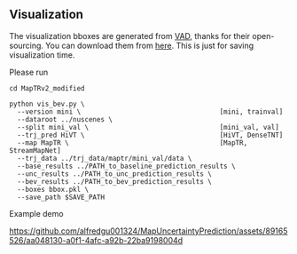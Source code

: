 ## Visualization

The visualization bboxes are generated from [VAD](https://github.com/hustvl/VAD), thanks for their open-sourcing. You can download them from [here](https://drive.google.com/file/d/1f5SCMKJ6OkC-UuV_u2JXzWEDHYg94gQe/view?usp=drive_link). This is just for saving visualization time. 

Please run

```
cd MapTRv2_modified

python vis_bev.py \
  --version mini \                                   [mini, trainval]
  --dataroot ../nuscenes \
  --split mini_val \                                 [mini_val, val]
  --trj_pred HiVT \                                  [HiVT, DenseTNT]
  --map MapTR \                                      [MapTR, StreamMapNet]
  --trj_data ../trj_data/maptr/mini_val/data \
  --base_results ../PATH_to_baseline_prediction_results \
  --unc_results ../PATH_to_unc_prediction_results \
  --bev_results ../PATH_to_bev_prediction_results \
  --boxes bbox.pkl \
  --save_path $SAVE_PATH
```

Example demo

https://github.com/alfredgu001324/MapUncertaintyPrediction/assets/89165526/aa048130-a0f1-4afc-a92b-22ba9198004d
